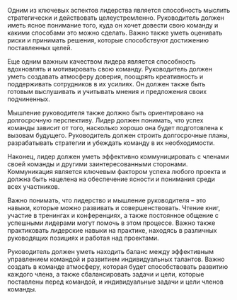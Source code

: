 Одним из ключевых аспектов лидерства является способность мыслить стратегически и действовать целеустремленно. Руководитель должен иметь ясное понимание того, куда он хочет довести свою команду и какими способами это можно сделать. Важно также уметь оценивать риски и принимать решения, которые способствуют достижению поставленных целей.

Еще одним важным качеством лидера является способность вдохновлять и мотивировать свою команду. Руководитель должен уметь создавать атмосферу доверия, поощрять креативность и поддерживать сотрудников в их усилиях. Он должен также быть готовым выслушивать и учитывать мнения и предложения своих подчиненных.

Мышление руководителя также должно быть ориентировано на долгосрочную перспективу. Лидер должен понимать, что успех команды зависит от того, насколько хорошо она будет подготовлена к вызовам будущего. Руководитель должен строить долгосрочные планы, разрабатывать стратегии и убеждать команду в их необходимости.

Наконец, лидер должен уметь эффективно коммуницировать с членами своей команды и другими заинтересованными сторонами. Коммуникация является ключевым фактором успеха любого проекта и должна быть нацелена на обеспечение ясности и понимания среди всех участников.

Важно понимать, что лидерство и мышление руководителя – это навыки, которые можно развивать и совершенствовать. Чтение книг, участие в тренингах и конференциях, а также постоянное общение с успешными лидерами могут помочь в этом процессе. Важно также практиковать лидерские навыки на практике, находясь в различных руководящих позициях и работая над проектами.

Руководитель должен уметь находить баланс между эффективным управлением командой и развитием индивидуальных талантов. Важно создать в команде атмосферу, которая будет способствовать развитию каждого члена, а также сбалансировать задачи и цели, которые поставлены перед командой, и индивидуальные задачи и цели членов команды.

